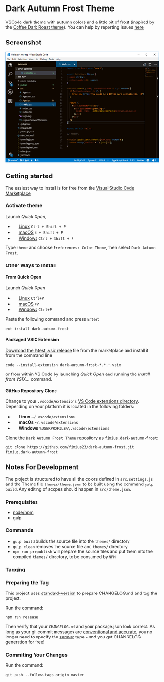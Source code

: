 # Dark Autumn Frost Theme

VSCode dark theme with autumn colors and a little bit of frost (inspired by the [Coffee Dark Roast theme][cdrt]).
You can help by reporting issues [here](https://github.com/fimius23/dark-autumn-frost/issues)

## Screenshot

![Dark Autumn Frost Screenshot](images/dark-autumn-frost.png)

## Getting started

The easiest way to install is for free from the [Visual Studio Code Marketplace](https://marketplace.visualstudio.com/items/fimius.dark-autumn-frost)

### Activate theme

Launch _Quick Open_,

- <img src="https://www.kernel.org/theme/images/logos/favicon.png" width=16 height=16/> <a href="https://code.visualstudio.com/shortcuts/keyboard-shortcuts-linux.pdf">Linux</a> `Ctrl + Shift + P`
- <img src="https://developer.apple.com/favicon.ico" width=16 height=16/> <a href="https://code.visualstudio.com/shortcuts/keyboard-shortcuts-macos.pdf">macOS</a> `⌘ + Shift + P`
- <img src="https://www.microsoft.com/favicon.ico" width=16 height=16/> <a href="https://code.visualstudio.com/shortcuts/keyboard-shortcuts-windows.pdf">Windows</a> `Ctrl + Shift + P`

Type `theme` and choose `Preferences: Color Theme`, then select `Dark Autumn Frost`.

### Other Ways to Install

#### From Quick Open

Launch _Quick Open_

- <img src="https://www.kernel.org/theme/images/logos/favicon.png" width=16 height=16/> <a href="https://code.visualstudio.com/shortcuts/keyboard-shortcuts-linux.pdf">Linux</a> `Ctrl+P`
- <img src="https://developer.apple.com/favicon.ico" width=16 height=16/> <a href="https://code.visualstudio.com/shortcuts/keyboard-shortcuts-macos.pdf">macOS</a> `⌘P`
- <img src="https://www.microsoft.com/favicon.ico" width=16 height=16/> <a href="https://code.visualstudio.com/shortcuts/keyboard-shortcuts-windows.pdf">Windows</a> `Ctrl+P`

Paste the following command and press `Enter`:

```shell
ext install dark-autumn-frost
```

#### Packaged VSIX Extension

[Download the latest .vsix release](https://marketplace.visualstudio.com/_apis/public/gallery/publishers/fimius/vsextensions/dark-autumn-frost/latest/vspackage) file from the marketplace and install it from the command line

```shell
code --install-extension dark-autumn-frost-*.*.*.vsix
```

or from within VS Code by launching _Quick Open_ and running the _Install from VSIX..._ command.

#### GitHub Repository Clone

Change to your `.vscode/extensions` [VS Code extensions directory](https://code.visualstudio.com/docs/extensions/install-extension#_side-loading).
Depending on your platform it is located in the following folders:

- <img src="https://www.kernel.org/theme/images/logos/favicon.png" width=16 height=16/> **Linux** `~/.vscode/extensions`
- <img src="https://developer.apple.com/favicon.ico" width=16 height=16/> **macOs** `~/.vscode/extensions`
- <img src="https://www.microsoft.com/favicon.ico" width=16 height=16/> **Windows** `%USERPROFILE%\.vscode\extensions`

Clone the `Dark Autumn Frost Theme` repository as `fimius.dark-autumn-frost`:

```shell
git clone https://github.com/fimius23/dark-autumn-frost.git fimius.dark-autumn-frost
```

## Notes For Development

The project is structured to have all the colors defined in `src/settings.js` and the Theme file `themes/theme.json` to be built using the command `gulp build`.
Any editing of scopes should happen in `src/theme.json`.

### Prerequisites

- [node/npm][npm]
- gulp

### Commands

- `gulp build` builds the source file into the `themes/` directory
- `gulp clean` removes the source file and `themes/` directory
- `npm run prepublish` will prepare the source files and put them into the compiled `themes/` directory, to be consumed by `NPM`

### Tagging

### Preparing the Tag

This project uses [standard-version][standard-version] to prepare CHANGELOG.md and tag the project.

Run the command:

```shell
npm run release
```

Then verify that your `CHANGELOG.md` and your package.json look correct. As long as your git commit messages are
[conventional and accurate][conventionalcommits], you no longer need to specify the [semver][semver] type - and you get CHANGELOG generation for free!

### Commiting Your Changes

Run the command:

```shell
git push --follow-tags origin master
```

[cdrt]: https://github.com/gerane/VSCodeThemes/tree/master/gerane.Theme-Coffee_Dark_Roast
[npm]: https://www.npmjs.com/
[standard-version]: https://github.com/conventional-changelog/standard-version
[conventionalcommits]: https://conventionalcommits.org/
[semver]: http://semver.org/
